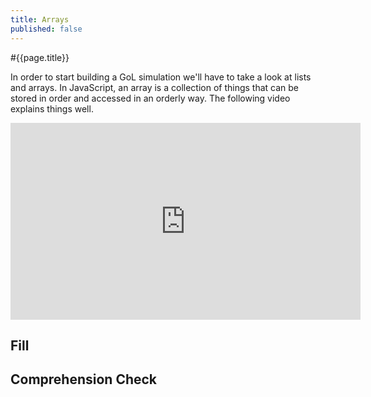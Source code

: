 ```yaml
---
title: Arrays
published: false
---
```


#{{page.title}}

In order to start building a GoL simulation we'll have to take a look at lists and arrays. In JavaScript, an array is a collection of things that can be stored in order and accessed in an orderly way. The following video explains things well.

<iframe width="560" height="315" src="https://www.youtube.com/embed/oigfaZ5ApsM" frameborder="0" allow="accelerometer; autoplay; encrypted-media; gyroscope; picture-in-picture" allowfullscreen></iframe>

## Fill
## Comprehension Check

